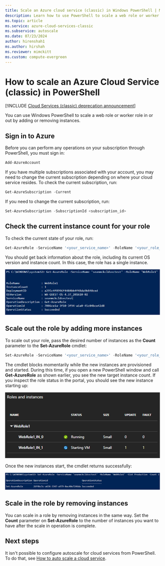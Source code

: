 ```yaml
---
title: Scale an Azure cloud service (classic) in Windows PowerShell | Microsoft Docs
description: Learn how to use PowerShell to scale a web role or worker role in or out in Azure cloud services (classic).
ms.topic: article
ms.service: azure-cloud-services-classic
ms.subservice: autoscale
ms.date: 07/23/2024
author: hirenshah1
ms.author: hirshah
ms.reviewer: mimckitt
ms.custom: compute-evergreen
---
```


# How to scale an Azure Cloud Service (classic) in PowerShell

[!INCLUDE [Cloud Services (classic) deprecation announcement](includes/deprecation-announcement.md)]

You can use Windows PowerShell to scale a web role or worker role in or out by adding or removing instances.  

## Sign in to Azure

Before you can perform any operations on your subscription through PowerShell, you must sign in:

```powershell
Add-AzureAccount
```

If you have multiple subscriptions associated with your account, you may need to change the current subscription depending on where your cloud service resides. To check the current subscription, run:

```powershell
Get-AzureSubscription -Current
```

If you need to change the current subscription, run:

```powershell
Set-AzureSubscription -SubscriptionId <subscription_id>
```

## Check the current instance count for your role

To check the current state of your role, run:

```powershell
Get-AzureRole -ServiceName '<your_service_name>' -RoleName '<your_role_name>'
```

You should get back information about the role, including its current OS version and instance count. In this case, the role has a single instance.

![Information about the role](./media/cloud-services-how-to-scale-powershell/get-azure-role.png)

## Scale out the role by adding more instances

To scale out your role, pass the desired number of instances as the **Count** parameter to the **Set-AzureRole** cmdlet:

```powershell
Set-AzureRole -ServiceName '<your_service_name>' -RoleName '<your_role_name>' -Slot <target_slot> -Count <desired_instances>
```

The cmdlet blocks momentarily while the new instances are provisioned and started. During this time, if you open a new PowerShell window and call **Get-AzureRole** as shown earlier, you see the new target instance count. If you inspect the role status in the portal, you should see the new instance starting up:

![VM instance starting in portal](./media/cloud-services-how-to-scale-powershell/role-instance-starting.png)

Once the new instances start, the cmdlet returns successfully:

![Role instance increase success](./media/cloud-services-how-to-scale-powershell/set-azure-role-success.png)

## Scale in the role by removing instances

You can scale in a role by removing instances in the same way. Set the **Count** parameter on **Set-AzureRole** to the number of instances you want to have after the scale in operation is complete.

## Next steps

It isn't possible to configure autoscale for cloud services from PowerShell. To do that, see [How to auto scale a cloud service](cloud-services-how-to-scale-portal.md).
